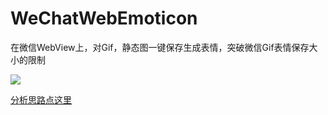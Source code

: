 # WeChatWebEmoticon
在微信WebView上，对Gif，静态图一键保存生成表情，突破微信Gif表情保存大小的限制

![](https://github.com/Mainstayz/WeChatWebEmoticon/blob/master/Screenshot/Screen%20Shot%202017-08-30%20at%20%E4%B8%8B%E5%8D%8810.21.38.png)

[分析思路点这里](http://www.hezongzhu.com/2017/09/13/%E6%8E%A2%E7%B4%A2%E5%BE%AE%E4%BF%A1%E6%B7%BB%E5%8A%A0%E8%87%AA%E5%AE%9A%E4%B9%89%E8%A1%A8%E6%83%85%E9%80%BB%E8%BE%91%EF%BC%8C%E5%AE%9E%E7%8E%B0%E5%AF%B9%E7%BD%91%E9%A1%B5%E5%9B%BE%E7%89%87%E9%95%BF%E6%8C%89%E4%BF%9D%E5%AD%98%E4%B8%BA%E5%8A%A8%E6%80%81%E5%9B%BE%EF%BC%81/)
